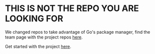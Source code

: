 # THIS IS NOT THE REPO YOU ARE LOOKING FOR
We changed repos to take advantage of Go's package manager, find the team page with the project repos [here](https://github.com/opinionated/).

Get started with the project [here](https://github.com/opinionated/opinionated).
